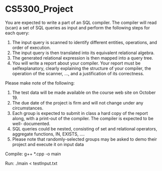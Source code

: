 # CS5300_Project
You are expected to write a part of an SQL compiler. The compiler will read (scan) a set of SQL queries as input and perform the following steps for each query: 
1. The input query is scanned to identify different entities, operations, and order of execution. 
2. The input query is then translated into its equivalent relational algebra. 
3. The generated relational expression is then mapped into a query tree. 
4. You will write a report about your compiler. Your report must be selfexplanatory, clearly explaining the structure of your compiler, the operation of the scanner, …, and a justification of its correctness.

Please make note of the following: 
1. The test data will be made available on the course web site on October 19. 
2. The due date of the project is firm and will not change under any circumstances. 
3. Each group is expected to submit in class a hard copy of the report along, with a print-out of the compiler. The compiler is expected to be well- documented. 
4. SQL queries could be nested, consisting of set and relational operators, aggregate functions, IN, EXISTS, …. 
5. Please note that randomly-selected groups may be asked to demo their project and execute it on input data

Compile:  g++ *.cpp -o main 

Run:      ./main < testInput.txt
